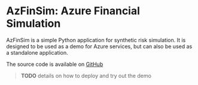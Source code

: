 # AzFinSim: Azure Financial Simulation

AzFinSim is a simple Python application for synthetic risk simulation. It is designed to be used as a demo for
Azure services, but can also be used as a standalone application.

The source code is available on [GitHub](https://github.com/utkarshayachit/azfinsim)

> __TODO__ details on how to deploy and try out the demo
